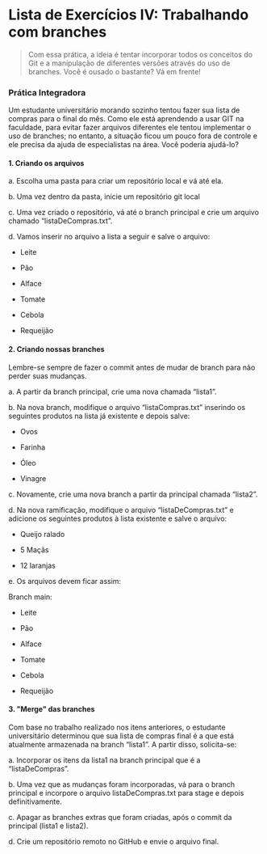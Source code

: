 # Lista de Exercícios IV: Trabalhando com branches

> Com essa prática, a ideia é tentar incorporar todos os conceitos do Git e a
manipulação de diferentes versões através do uso de branches. Você é ousado o
bastante? Vá em frente!

### Prática Integradora

<p>Um estudante universitário morando sozinho tentou fazer sua lista de compras para o
final do mês. Como ele está aprendendo a usar GIT na faculdade, para evitar fazer
arquivos diferentes ele tentou implementar o uso de branches; no entanto, a situação
ficou um pouco fora de controle e ele precisa da ajuda de especialistas na área. Você
poderia ajudá-lo?</p>

#### 1. Criando os arquivos
<p>a. Escolha uma pasta para criar um repositório local e vá até ela.</p>

<p>b. Uma vez dentro da pasta, inicie um repositório git local</p>

<p>c. Uma vez criado o repositório, vá até o branch principal e crie um arquivo chamado “listaDeCompras.txt”.</p>

<p>d. Vamos inserir no arquivo a lista a seguir e salve o arquivo:</p>

- <p>Leite</p>
- <p>Pão</p>
- <p>Alface</p>
- <p>Tomate</p>
- <p>Cebola</p>
- <p>Requeijão</p>

#### 2. Criando nossas branches
<p>Lembre-se sempre de fazer o commit antes de mudar de branch para não perder suas mudanças.</p>

<p>a. A partir da branch principal, crie uma nova chamada “lista1”.</p>

<p>b. Na nova branch, modifique o arquivo “listaCompras.txt” inserindo os seguintes produtos na lista já existente e depois salve:</p>

- <p>Ovos</p>
- <p>Farinha</p>
- <p>Óleo</p>
- <p>Vinagre</p>

<p>c. Novamente, crie uma nova branch a partir da principal chamada “lista2”.</p>

<p>d. Na nova ramificação, modifique o arquivo “listaDeCompras.txt” e adicione os seguintes produtos à lista existente e salve o arquivo:</p>

- <p>Queijo ralado</p>
- <p>5 Maçãs</p>
- <p>12 laranjas</p>

<p>e. Os arquivos devem ficar assim:</p>

<p>Branch main:</p>

- <p>Leite</p>
- <p>Pão</p>
- <p>Alface</p
- <p>Tomate</p>
- <p>Cebola</p>
- <p>Requeijão</p>

#### 3. "Merge" das branches
<p>Com base no trabalho realizado nos itens anteriores, o estudante universitário determinou que sua lista de compras final é a que está atualmente armazenada na branch “lista1”. A partir disso, solicita-se:</p>
<p>a. Incorporar os itens da lista1 na branch principal que é a “listaDeCompras”.</p>
<p>b. Uma vez que as mudanças foram incorporadas, vá para o branch principal e incorpore o arquivo listaDeCompras.txt para stage e depois definitivamente.</p>
<p>c. Apagar as branches extras que foram criadas, após o commit da principal (lista1 e lista2).</p>
<p>d. Crie um repositório remoto no GitHub e envie o arquivo final.</p>



